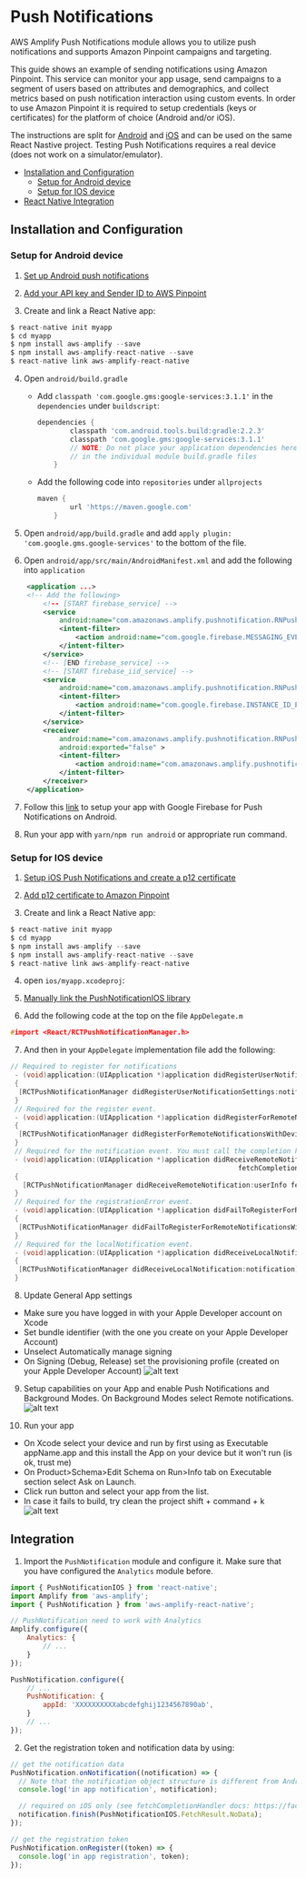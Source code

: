 # Push Notifications

AWS Amplify Push Notifications module allows you to utilize push notifications and supports Amazon Pinpoint campaigns and targeting.

This guide shows an example of sending notifications using Amazon Pinpoint. This service can monitor your app usage, send campaigns to a segment of users based on attributes and demographics, and collect metrics based on push notification interaction using custom events. In order to use Amazon Pinpoint it is required to setup credentials (keys or certificates) for the platform of choice (Android and/or iOS).

The instructions are split for [Android](android) and [iOS](ios) and can be used on the same React Nastive project. Testing Push Notifications requires a real device (does not work on a simulator/emulator).

* [Installation and Configuration](#installation-and-configuration)
    - [Setup for Android device](#setup-for-android-device)
    - [Setup for IOS device](#setup-for-ios-device)
* [React Native Integration](#integration)

## Installation and Configuration

### Setup for Android device

1. [Set up Android push notifications](https://docs.aws.amazon.com/pinpoint/latest/developerguide/mobile-push-android.html)

2. [Add your API key and Sender ID to AWS Pinpoint](https://docs.aws.amazon.com/pinpoint/latest/developerguide/getting-started-android-mobilehub.html)

3. Create and link a React Native app:

```js
$ react-native init myapp
$ cd myapp
$ npm install aws-amplify --save
$ npm install aws-amplify-react-native --save
$ react-native link aws-amplify-react-native
```

4. Open ```android/build.gradle```
    - Add ```classpath 'com.google.gms:google-services:3.1.1'``` in the ```dependencies``` under ```buildscript```:
        ```gradle
        dependencies {
                classpath 'com.android.tools.build:gradle:2.2.3'
                classpath 'com.google.gms:google-services:3.1.1'
                // NOTE: Do not place your application dependencies here; they belong
                // in the individual module build.gradle files
            }
        ```

    - Add the following code  into ```repositories``` under ```allprojects```
        ```gradle
        maven {
                url 'https://maven.google.com'
            }
        ```

5. Open ```android/app/build.gradle``` and add ```apply plugin: 'com.google.gms.google-services'``` to the bottom of the file.

6. Open ```android/app/src/main/AndroidManifest.xml``` and add the following into ```application```
```xml
    <application ...>
    <!-- Add the following>
        <!-- [START firebase_service] -->
        <service
            android:name="com.amazonaws.amplify.pushnotification.RNPushNotificationMessagingService">
            <intent-filter>
                <action android:name="com.google.firebase.MESSAGING_EVENT"/>
            </intent-filter>
        </service>
        <!-- [END firebase_service] -->
        <!-- [START firebase_iid_service] -->
        <service
            android:name="com.amazonaws.amplify.pushnotification.RNPushNotificationDeviceIDService">
            <intent-filter>
                <action android:name="com.google.firebase.INSTANCE_ID_EVENT"/>
            </intent-filter>
        </service>
        <receiver
            android:name="com.amazonaws.amplify.pushnotification.RNPushNotificationBroadcastReceiver"
            android:exported="false" >
            <intent-filter>
                <action android:name="com.amazonaws.amplify.pushnotification.NOTIFICATION_OPENED"/>
            </intent-filter>
        </receiver>
    </application>
```

7. Follow this [link](https://firebase.google.com/docs/cloud-messaging/android/client?authuser=0) to setup your app with Google Firebase for Push Notifications on Android.

8. Run your app with ```yarn/npm run android``` or appropriate run command.

### Setup for IOS device

1. [Setup iOS Push Notifications and create a p12 certificate](https://docs.aws.amazon.com/pinpoint/latest/developerguide/apns-setup.html)
 
2. [Add p12 certificate to Amazon Pinpoint](https://docs.aws.amazon.com/pinpoint/latest/developerguide/getting-started-ios-mobilehub.html)

3. Create and link a React Native app:

```js
$ react-native init myapp
$ cd myapp
$ npm install aws-amplify --save
$ npm install aws-amplify-react-native --save
$ react-native link aws-amplify-react-native
```

4. open ```ios/myapp.xcodeproj```:

5. [Manually link the PushNotificationIOS library](https://facebook.github.io/react-native/docs/linking-libraries-ios.html#manual-linking)

6. Add the following code at the top on the file ```AppDelegate.m```
```c
#import <React/RCTPushNotificationManager.h>
```

7. And then in your ```AppDelegate``` implementation file add the following:
```c
// Required to register for notifications
 - (void)application:(UIApplication *)application didRegisterUserNotificationSettings:(UIUserNotificationSettings *)notificationSettings
 {
  [RCTPushNotificationManager didRegisterUserNotificationSettings:notificationSettings];
 }
 // Required for the register event.
 - (void)application:(UIApplication *)application didRegisterForRemoteNotificationsWithDeviceToken:(NSData *)deviceToken
 {
  [RCTPushNotificationManager didRegisterForRemoteNotificationsWithDeviceToken:deviceToken];
 }
 // Required for the notification event. You must call the completion handler after handling the remote notification.
 - (void)application:(UIApplication *)application didReceiveRemoteNotification:(NSDictionary *)userInfo
                                                        fetchCompletionHandler:(void (^)(UIBackgroundFetchResult))completionHandler
 {
   [RCTPushNotificationManager didReceiveRemoteNotification:userInfo fetchCompletionHandler:completionHandler];
 }
 // Required for the registrationError event.
 - (void)application:(UIApplication *)application didFailToRegisterForRemoteNotificationsWithError:(NSError *)error
 {
  [RCTPushNotificationManager didFailToRegisterForRemoteNotificationsWithError:error];
 }
 // Required for the localNotification event.
 - (void)application:(UIApplication *)application didReceiveLocalNotification:(UILocalNotification *)notification
 {
  [RCTPushNotificationManager didReceiveLocalNotification:notification];
 }
 ```

8. Update General App settings
 - Make sure you have logged in with your Apple Developer account on Xcode
  - Set bundle identifier (with the one you create on your Apple Developer Account)
  - Unselect Automatically manage signing 
  - On Signing (Debug, Release) set the provisioning profile (created on your Apple Developer Account)
  ![alt text](./identifiers.gif "")

9. Setup capabilities on your App and enable Push Notifications and Background Modes. On Background Modes select Remote notifications.
 ![alt text](./capabilities.gif "")

10. Run your app
 - On Xcode select your device and run by first using as Executable appName.app and this install the App on your device but it won't run (is ok, trust me)
 - On Product>Schema>Edit Schema on Run>Info tab on Executable section select Ask on Launch.
 - Click run button and select your app from the list.
  - In case it fails to build, try clean the project shift + command + k
  ![alt text](./runningApp.gif "")

## Integration

1. Import the ```PushNotification``` module and configure it. Make sure that you have configured the ```Analytics``` module before.

```js
import { PushNotificationIOS } from 'react-native';
import Amplify from 'aws-amplify';
import { PushNotification } from 'aws-amplify-react-native';

// PushNotification need to work with Analytics
Amplify.configure({
    Analytics: {
        // ...
    }
});

PushNotification.configure({
    // ...
    PushNotification: {
        appId: 'XXXXXXXXXXabcdefghij1234567890ab',
    }
    // ...
});
```

2. Get the registration token and notification data by using:

```js
// get the notification data
PushNotification.onNotification((notification) => {
  // Note that the notification object structure is different from Android and IOS
  console.log('in app notification', notification);

  // required on iOS only (see fetchCompletionHandler docs: https://facebook.github.io/react-native/docs/pushnotificationios.html)
  notification.finish(PushNotificationIOS.FetchResult.NoData);
});

// get the registration token
PushNotification.onRegister((token) => {
  console.log('in app registration', token);
});
```

